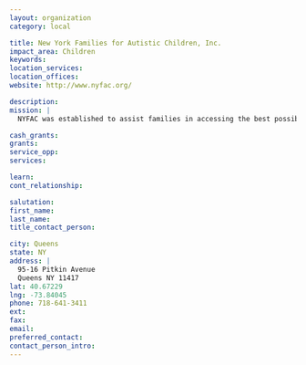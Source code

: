 ```yaml
---
layout: organization
category: local

title: New York Families for Autistic Children, Inc.
impact_area: Children
keywords: 
location_services: 
location_offices: 
website: http://www.nyfac.org/

description: 
mission: |
  NYFAC was established to assist families in accessing the best possible information, support, and to give families a place to work out the huge emotional weight a diagnosis of Autism can have on a family. 

cash_grants: 
grants: 
service_opp: 
services: 

learn: 
cont_relationship: 

salutation: 
first_name: 
last_name: 
title_contact_person: 

city: Queens
state: NY
address: |
  95-16 Pitkin Avenue    
  Queens NY 11417
lat: 40.67229
lng: -73.84045
phone: 718-641-3411
ext: 
fax: 
email: 
preferred_contact: 
contact_person_intro: 
---
```

